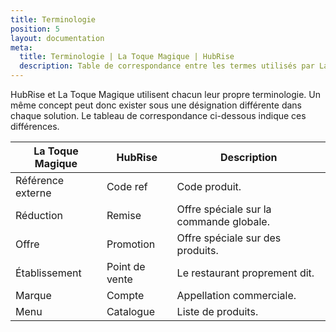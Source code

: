 ```yaml
---
title: Terminologie
position: 5
layout: documentation
meta:
  title: Terminologie | La Toque Magique | HubRise
  description: Table de correspondance entre les termes utilisés par La Toque Magique et ceux utilisés par HubRise.
---
```


HubRise et La Toque Magique utilisent chacun leur propre terminologie. Un même concept peut donc exister sous une désignation différente dans chaque solution. Le tableau de correspondance ci-dessous indique ces différences.

| La Toque Magique  | HubRise        | Description                             |
|-------------------|----------------|-----------------------------------------|
| Référence externe | Code ref       | Code produit.                           |
| Réduction         | Remise         | Offre spéciale sur la commande globale. |
| Offre             | Promotion      | Offre spéciale sur des produits.        |
| Établissement     | Point de vente | Le restaurant proprement dit.           |
| Marque            | Compte         | Appellation commerciale.                |
| Menu              | Catalogue      | Liste de produits.                      |
